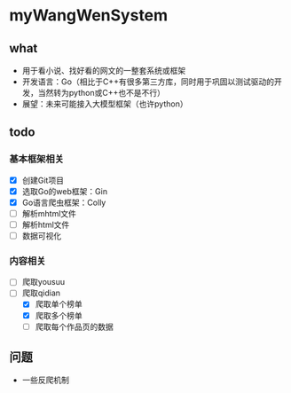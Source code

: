 # myWangWenSystem

## what

- 用于看小说、找好看的网文的一整套系统或框架
- 开发语言：Go（相比于C++有很多第三方库，同时用于巩固以测试驱动的开发，当然转为python或C++也不是不行）
- 展望：未来可能接入大模型框架（也许python）

## todo

### 基本框架相关
- [X] 创建Git项目
- [X] 选取Go的web框架：Gin
- [X] Go语言爬虫框架：Colly
- [ ] 解析mhtml文件
- [ ] 解析html文件
- [ ] 数据可视化

### 内容相关
- [ ] 爬取yousuu
- [ ] 爬取qidian
  - [x] 爬取单个榜单
  - [x] 爬取多个榜单
  - [ ] 爬取每个作品页的数据
## 问题
- 一些反爬机制
